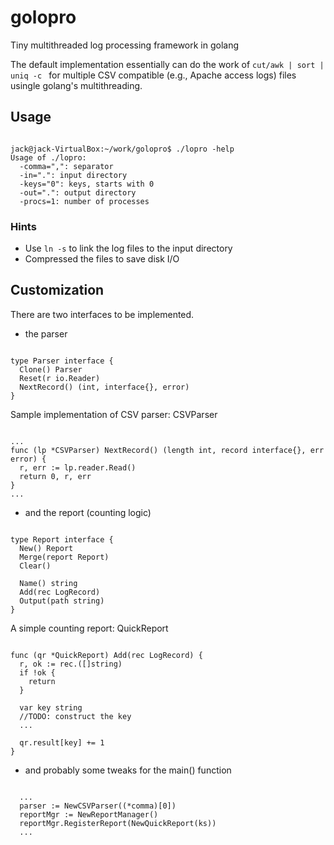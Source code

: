 golopro
=======

Tiny multithreaded log processing framework in golang

The default implementation essentially can do the work of <code>cut/awk | sort | uniq -c </code> for multiple CSV compatible (e.g., Apache access logs) files usingle golang's multithreading. 

## Usage

<pre><code>
jack@jack-VirtualBox:~/work/golopro$ ./lopro -help
Usage of ./lopro:
  -comma=",": separator
  -in=".": input directory
  -keys="0": keys, starts with 0
  -out=".": output directory
  -procs=1: number of processes
</code></pre>

### Hints
* Use <code>ln -s</code> to link the log files to the input directory
* Compressed the files to save disk I/O

## Customization
There are two interfaces to be implemented.

* the parser

<pre><code>
type Parser interface {
  Clone() Parser
  Reset(r io.Reader)
  NextRecord() (int, interface{}, error)
}
</code></pre>

Sample implementation of CSV parser: CSVParser

<pre><code>
...
func (lp *CSVParser) NextRecord() (length int, record interface{}, err error) {
  r, err := lp.reader.Read()
  return 0, r, err
}
...
</code></pre>

* and the report (counting logic)

<pre><code>
type Report interface {
  New() Report
  Merge(report Report)
  Clear()

  Name() string
  Add(rec LogRecord)
  Output(path string)
}
</code></pre>

A simple counting report: QuickReport
<pre><code>
func (qr *QuickReport) Add(rec LogRecord) {
  r, ok := rec.([]string)
  if !ok {
    return
  }

  var key string
  //TODO: construct the key
  ...
  
  qr.result[key] += 1
}
</code></pre>

* and probably some tweaks for the main() function

<pre><code>
  ...
  parser := NewCSVParser((*comma)[0])
  reportMgr := NewReportManager()
  reportMgr.RegisterReport(NewQuickReport(ks))
  ...
</code></pre>

